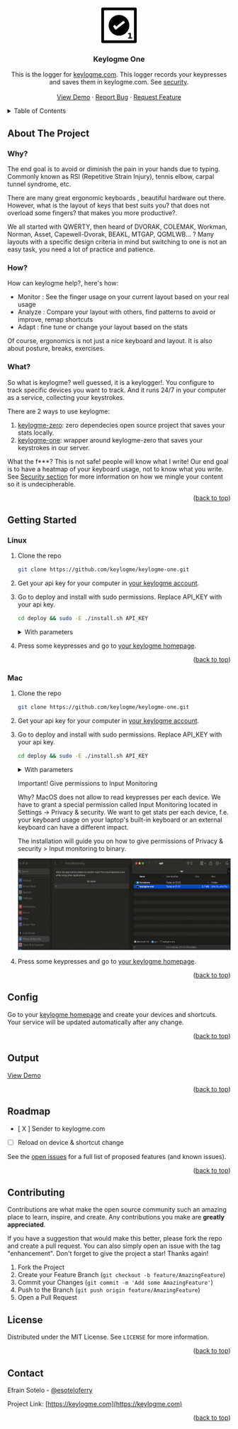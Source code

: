 <!-- Improved compatibility of back to top link: See: https://github.com/othneildrew/Best-README-Template/pull/73 -->
<a id="readme-top"></a>
<!--


<!-- PROJECT LOGO -->
<br />
<div align="center">
  <a href="https://github.com/keylogme/keylogme-one">
    <img src="images/icon-keylogme-one-80x80.png" alt="Logo" width="80" height="80">
  </a>

  <h3 align="center">Keylogme One</h3>

  <p align="center">
    This is the logger for <a href="https://keylogme.com">keylogme.com</a>. This logger
    records your keypresses and saves them in keylogme.com.  See <a href="https://github.com/keylogme/keylogme-zero#security">security</a>.
    <br />
    <br />
    <a href="https://keylogme.com/esoteloferry/my-crkbd">View Demo</a>
    ·
    <a href="https://github.com/keylogme/keylogme-one/issues/new?labels=bug&template=bug-report---.md">Report Bug</a>
    ·
    <a href="https://github.com/keylogme/keylogme-one/issues/new?labels=enhancement&template=feature-request---.md">Request Feature</a>
  </p>
</div>



<!-- TABLE OF CONTENTS -->
<details>
  <summary>Table of Contents</summary>
  <ol>
    <li>
      <a href="#about-the-project">About The Project</a>
      <ul>
        <li><a href="#why?">Why?</a></li>
        <li><a href="#how?">How?</a></li>
        <li><a href="#what?">What?</a></li>
      </ul>
    </li>
    <li>
      <a href="#getting-started">Getting Started</a>
      <ul>
        <li><a href="#linux">Linux</a></li>
        <li><a href="#mac">Mac</a></li>
      </ul>
    </li>
    <li><a href="#config">Config</a></li>
    <li><a href="#output">Output</a>
    <li><a href="#roadmap">Roadmap</a></li>
    <li><a href="#contributing">Contributing</a></li>
    <li><a href="#license">License</a></li>
    <li><a href="#contact">Contact</a></li>
    <li><a href="#acknowledgments">Acknowledgments</a></li>
  </ol>
</details>



<!-- ABOUT THE PROJECT -->
## About The Project

### Why?

The end goal is to avoid or diminish the pain in your hands due to typing. Commonly known as RSI (Repetitive Strain Injury), 
tennis elbow, carpal tunnel syndrome, etc.

There are many great ergonomic keyboards , beautiful hardware out there. However, what is the layout of keys 
that best suits you? that does not overload some fingers? that makes you more productive?.

We all started with QWERTY, then heard of DVORAK, COLEMAK, Workman, Norman, Asset, Capewell-Dvorak, BEAKL, MTGAP, QGMLWB... ?
Many layouts with a specific design criteria in mind but switching to one is not an easy task, you need a lot of practice and patience.

### How?

How can keylogme help?, here's how:

* Monitor : See the finger usage on your current layout based on your real usage
* Analyze : Compare your layout with others, find patterns to avoid or improve, remap shortcuts
* Adapt : fine tune or change your layout based on the stats

Of course, ergonomics is not just a nice keyboard and layout. It is also about posture, breaks, exercises.

### What?

So what is keylogme? well guessed, it is a keylogger!. You configure to track specific devices
you want to track. And it runs 24/7 in your computer as a service, collecting your keystrokes. 

There are 2 ways to use keylogme:

1. <a href="https://github.com/keylogme/keylogme-zero">keylogme-zero</a>: zero dependecies open source project that saves your stats locally. 
2. <a href="https://github.com/keylogme/keylogme-one">keylogme-one</a>: wrapper around keylogme-zero that saves your keystrokes in our server. 

What the f***? This is not safe! people will know what I write!
Our end goal is to have a heatmap of your keyboard usage, not to know what you write. See <a href="https://github.com/keylogme/keylogme-zero#security">Security section</a>
for more information on how we mingle your content so it is undecipherable.

<p align="right">(<a href="#readme-top">back to top</a>)</p>


<!-- GETTING STARTED -->
## Getting Started

### Linux

1. Clone the repo
   ```sh
   git clone https://github.com/keylogme/keylogme-one.git
   ```
2. Get your api key for your computer in <a href="https://keylogme.com/settings/keys">your keylogme account</a>.


3. Go to deploy and install with sudo permissions. Replace API_KEY with your api key.
   ```sh
   cd deploy && sudo -E ./install.sh API_KEY 
   ```
    <details>
      <summary>With parameters</summary>
       If you want to install a specific version:
       ```sh
       cd deploy && sudo -E ./install.sh API_KEY v1.1.0
       ```
    </details>

3. Press some keypresses and go to <a href="https://keylogme.com">your keylogme homepage</a>.


<p align="right">(<a href="#readme-top">back to top</a>)</p>

### Mac

1. Clone the repo
   ```sh
   git clone https://github.com/keylogme/keylogme-one.git
   ```

2. Get your api key for your computer in <a href="https://keylogme.com/settings/keys">your keylogme account</a>.


3. Go to deploy and install with sudo permissions. Replace API_KEY with your api key.
   ```sh
   cd deploy && sudo -E ./install.sh API_KEY 
   ```
    <details>
      <summary>With parameters</summary>
       If you want to install a specific version:
       ```sh
       cd deploy && sudo -E ./install.sh API_KEY v1.1.0
       ```
    </details>

    Important! Give permissions to Input Monitoring

    Why?
    MacOS does not allow to read keypresses per each device. We have to grant 
    a special permission called Input Monitoring located in Settings -> Privacy & security. 
    We want to get stats per each device, f.e. your keyboard usage on your laptop's built-in keyboard
    or an external keyboard can have a different impact.

    The installation will guide you on how to give permissions of Privacy & security > Input monitoring to binary.

    <img src="images/permissions_mac.gif" alt="Give permissions in MacOS" width="585" height="206">

3. Press some keypresses and go to <a href="https://keylogme.com">your keylogme homepage</a>.


<p align="right">(<a href="#readme-top">back to top</a>)</p>

<!-- Config EXAMPLES -->
## Config

Go to your <a href="https://keylogme.com">keylogme homepage</a> and create your devices and shortcuts. Your service will be updated automatically after any change.


<p align="right">(<a href="#readme-top">back to top</a>)</p>


## Output

<a href="https://keylogme.com/esoteloferry/my-crkbd">View Demo</a>

<p align="right">(<a href="#readme-top">back to top</a>)</p>

<!-- ROADMAP -->
## Roadmap

- [ X ] Sender to keylogme.com
- [ ] Reload on device & shortcut change

See the [open issues](https://github.com/keylogme/keylogme-one/issues) for a full list of proposed features (and known issues).

<p align="right">(<a href="#readme-top">back to top</a>)</p>



<!-- CONTRIBUTING -->
## Contributing

Contributions are what make the open source community such an amazing place to learn, inspire, and create. Any contributions you make are **greatly appreciated**.

If you have a suggestion that would make this better, please fork the repo and create a pull request. You can also simply open an issue with the tag "enhancement".
Don't forget to give the project a star! Thanks again!

1. Fork the Project
2. Create your Feature Branch (`git checkout -b feature/AmazingFeature`)
3. Commit your Changes (`git commit -m 'Add some AmazingFeature'`)
4. Push to the Branch (`git push origin feature/AmazingFeature`)
5. Open a Pull Request


<!-- LICENSE -->
## License

Distributed under the MIT License. See `LICENSE` for more information.

<p align="right">(<a href="#readme-top">back to top</a>)</p>



<!-- CONTACT -->
## Contact

Efrain Sotelo - [@esoteloferry](https://twitter.com/esoteloferry)

Project Link: [https://keylogme.com](https://keylogme.com)

<p align="right">(<a href="#readme-top">back to top</a>)</p>



